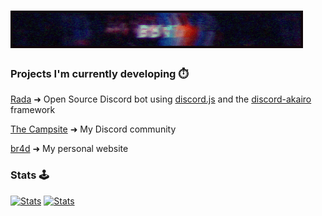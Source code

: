 # [![br4d header](https://raw.githubusercontent.com/Iskawo/Iskawo/main/standard.gif)](https://br4d.vip)

### Projects I'm currently developing ⏱️
[Rada](https://github.com/Iskawo/Rada/) ➜ Open Source Discord bot using [discord.js](https://discord.js.org) and the [discord-akairo](https://discord-akairo.github.io/#/) framework

[The Campsite](https://campsite.group/) ➜ My Discord community

[br4d](https://br4d.vip/) ➜ My personal website

### Stats 🕹️
[![Stats](https://github-readme-stats.vercel.app/api?username=Iskawo&theme=react)](https://github.com/Iskawo)
[![Stats](https://github-readme-streak-stats.herokuapp.com/?user=Iskawo)](https://github.com/Iskawo)
